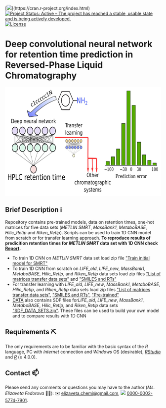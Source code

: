 <!-- badges: starts -->
[![](https://img.shields.io/badge/R-%23276DC3.svg?style=flat-square&logo=r&logoColor=white?)](https://cran.r-project.org/index.html)
[![Project Status: Active – The project has reached a stable, usable state and is being actively developed.](https://www.repostatus.org/badges/latest/active.svg)](https://www.repostatus.org/#active)
[![License](https://img.shields.io/badge/license-MIT-ff69b4.svg?style=flat-square&maxAge=2678400)](https://choosealicense.com/licenses/mit/)
<!-- badges: end -->

# Deep convolutional neural network for retention time prediction in Reversed-Phase Liquid Chromatography
<img src="graphical abstract.png" align="center" height="354" width="680"/>

## Brief Description :information_source:
Repository contains pre-trained models, data on retention times, one-hot matrices for five data sets (*METLIN SMRT*, *MassBank1*, *MetaboBASE*, *Hilic_Retip* and *Riken_Retip*).
Scripts can be used to train 1D CNN model from scratch or for transfer learning approach.
**To reproduce results of predicition retention times for *METLIN SMRT* data set with 1D CNN check [Report](https://github.com/Elizachem/SMRT_transfer/tree/main/Report).**

* To train 1D CNN on *METLIN SMRT* data set load zip file ["Train initial model for SMRT"](https://github.com/Elizachem/SMRT_transfer/blob/main/DATA/Train%20initial%20model%20for%20SMRT.zip)
* To train 1D CNN from scratch on *LIFE_old*, *LIFE_new*, *MassBank1*, *MetaboBASE*, *Hilic_Retip*, and *Riken_Retip* data sets load zip files ["List of matrices transfer data sets"](https://github.com/Elizachem/SMRT_transfer/blob/main/DATA/List%20of%20matrices%20transfer%20data%20sets.zip) and ["SMILES and RTs"](https://github.com/Elizachem/SMRT_transfer/blob/main/DATA/SMILES%20and%20RTs.zip)
* For transfer learning with *LIFE_old*, *LIFE_new*, *MassBank1*, *MetaboBASE*, *Hilic_Retip*, and *Riken_Retip* data sets load zip files ["List of matrices transfer data sets"](https://github.com/Elizachem/SMRT_transfer/blob/main/DATA/List%20of%20matrices%20transfer%20data%20sets.zip), ["SMILES and RTs"](https://github.com/Elizachem/SMRT_transfer/tree/main/DATA/Pre-trained/), ["Pre-trained"](https://github.com/Elizachem/SMRT_transfer/blob/main/DATA/models%20for%20transfer%20learning.zip) 
* [DATA](https://github.com/Elizachem/SMRT_transfer/tree/main/DATA) also contains SDF files for*LIFE_old*, *LIFE_new*, *MassBank1*, *MetaboBASE*, *Hilic_Retip*, and *Riken_Retip* data sets ["SDF_DATA_SETS.zip"](https://github.com/Elizachem/SMRT_transfer/blob/main/DATA/SDF_DATA_SETS.zip). These files can be used to build your own model and to compare results with 1D CNN

## Requirements :pick:
The only requirements are to be familiar with the basic syntax of the *R* language, PC with *Internet* connection and *Windows* OS (desirable), [*RStudio*](https://www.rstudio.com/products/rstudio/download/) and [*R*](https://cloud.r-project.org/) (≥ 4.0.0).

## Contact :mailbox:
Please send any comments or questions you may have to the author (*Ms. Elizaveta Fedorova* :woman_scientist:): :envelope: elizaveta.chemi@gmail.com, <img src="https://info.orcid.org/wp-content/uploads/2019/11/orcid_16x16.png"> [0000-0002-5774-7901](https://orcid.org/0000-0002-5774-7901).
